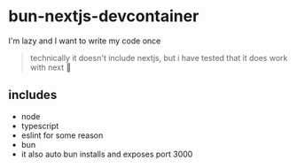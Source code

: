 # bun-nextjs-devcontainer

I'm lazy and I want to write my code once

> technically it doesn't include nextjs, but i have tested that it does work with next :shrug:

## includes

- node
- typescript
- eslint for some reason
- bun
- it also auto bun installs and exposes port 3000
